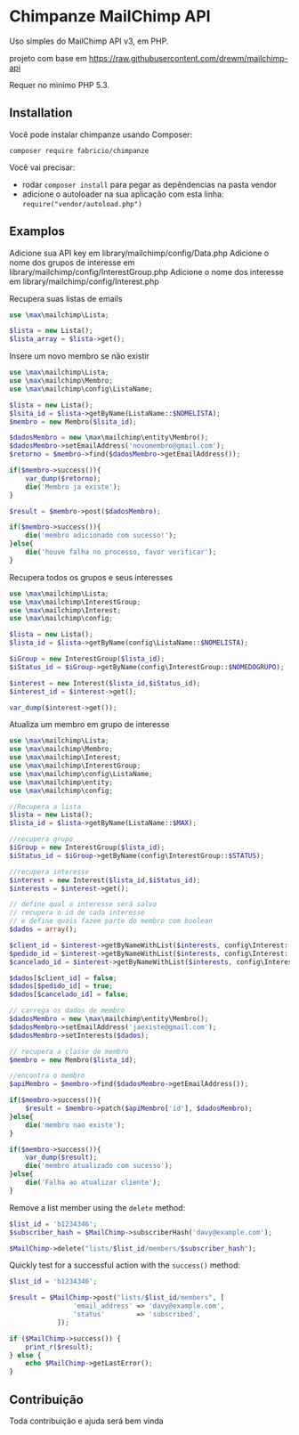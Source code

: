 Chimpanze MailChimp API
=======================

Uso simples do MailChimp API v3, em PHP.

projeto com base em https://raw.githubusercontent.com/drewm/mailchimp-api

Requer no minimo PHP 5.3.


Installation
------------

Você pode instalar chimpanze usando Composer:

```
composer require fabricio/chimpanze
```

Você vai precisar:
* rodar ``composer install`` para pegar as depêndencias na pasta vendor
* adicione o autoloader na sua aplicação com esta linha: ``require("vendor/autoload.php")``

Examplos
--------

Adicione sua API key em library/mailchimp/config/Data.php
Adicione o nome dos grupos de interesse em library/mailchimp/config/InterestGroup.php
Adicione o nome dos interesse em library/mailchimp/config/Interest.php

Recupera suas listas de emails
```php
use \max\mailchimp\Lista;

$lista = new Lista();
$lista_array = $lista->get();
```

Insere um novo membro se não existir

```php
use \max\mailchimp\Lista;
use \max\mailchimp\Membro;
use \max\mailchimp\config\ListaName;

$lista = new Lista();
$lsita_id = $lista->getByName(ListaName::$NOMELISTA);
$membro = new Membro($lsita_id);

$dadosMembro = new \max\mailchimp\entity\Membro();
$dadosMembro->setEmailAddress('novomembro@gmail.com');
$retorno = $membro->find($dadosMembro->getEmailAddress());

if($membro->success()){
	var_dump($retorno); 
	die('Membro ja existe');
}

$result = $membro->post($dadosMembro);

if($membro->success()){
	die('membro adicionado com sucesso!');
}else{
	die('houve falha no processo, favor verificar');
}
```

Recupera todos os grupos e seus interesses

```php
use \max\mailchimp\Lista;
use \max\mailchimp\InterestGroup;
use \max\mailchimp\Interest;
use \max\mailchimp\config;

$lista = new Lista();
$lista_id = $lista->getByName(config\ListaName::$NOMELISTA);

$iGroup = new InterestGroup($lista_id);
$iStatus_id = $iGroup->getByName(config\InterestGroup::$NOMEDOGRUPO);

$interest = new Interest($lista_id,$iStatus_id);
$interest_id = $interest->get();

var_dump($interest->get());
```

Atualiza um membro em grupo de interesse

```php
use \max\mailchimp\Lista;
use \max\mailchimp\Membro;
use \max\mailchimp\Interest;
use \max\mailchimp\InterestGroup;
use \max\mailchimp\config\ListaName;
use \max\mailchimp\entity;
use \max\mailchimp\config;

//Recupera a lista
$lista = new Lista();
$lista_id = $lista->getByName(ListaName::$MAX);

//recupera grupo
$iGroup = new InterestGroup($lista_id);
$iStatus_id = $iGroup->getByName(config\InterestGroup::$STATUS);

//recupera interesse
$interest = new Interest($lista_id,$iStatus_id);
$interests = $interest->get();

// define qual o interesse será salvo
// recupera o id de cada interesse
// e define quais fazem parte do membro com boolean
$dados = array();

$client_id = $interest->getByNameWithList($interests, config\Interest::$CLIENTE);
$pedido_id = $interest->getByNameWithList($interests, config\Interest::$PEDIDO);
$cancelado_id = $interest->getByNameWithList($interests, config\Interest::$CANCELADO);

$dados[$client_id] = false;
$dados[$pedido_id] = true;
$dados[$cancelado_id] = false;

// carrega os dados de membro
$dadosMembro = new \max\mailchimp\entity\Membro();
$dadosMembro->setEmailAddress('jaexiste@gmail.com');
$dadosMembro->setInterests($dados);

// recupera a classe de membro
$membro = new Membro($lista_id);

//encontra o membro
$apiMembro = $membro->find($dadosMembro->getEmailAddress());

if($membro->success()){
	$result = $membro->patch($apiMembro['id'], $dadosMembro);
}else{
	die('membro nao existe');
}

if($membro->success()){
	var_dump($result);
	die('membro atualizado com sucesso');
}else{
	die('Falha ao atualizar cliente');
}
```

Remove a list member using the `delete` method:

```php
$list_id = 'b1234346';
$subscriber_hash = $MailChimp->subscriberHash('davy@example.com');

$MailChimp->delete("lists/$list_id/members/$subscriber_hash");
```

Quickly test for a successful action with the `success()` method:

```php
$list_id = 'b1234346';

$result = $MailChimp->post("lists/$list_id/members", [
				'email_address' => 'davy@example.com',
				'status'        => 'subscribed',
			]);

if ($MailChimp->success()) {
	print_r($result);	
} else {
	echo $MailChimp->getLastError();
}
```

Contribuição
------------

Toda contribuição e ajuda será bem vinda
